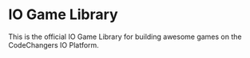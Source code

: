 # IO Game Library
This is the official IO Game Library for building awesome games on the CodeChangers IO Platform.
